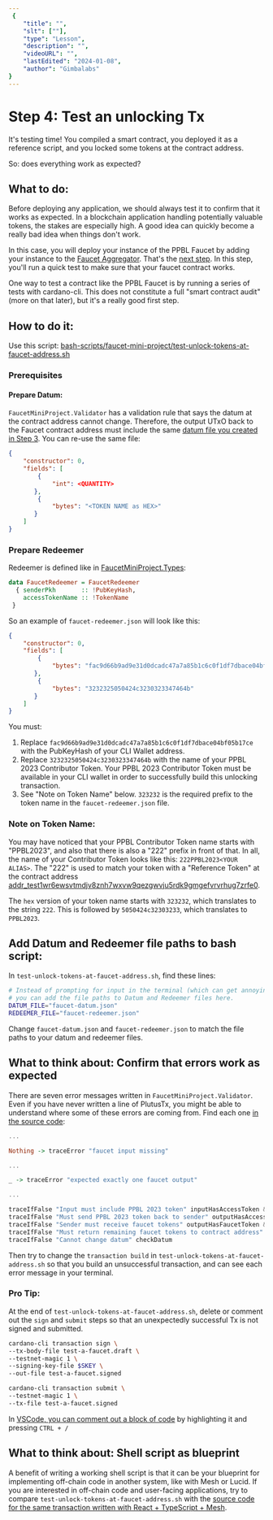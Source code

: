 ```yaml
---
 {
	"title": "",
	"slt": [""],
	"type": "Lesson",
	"description": "",
	"videoURL": "",
	"lastEdited": "2024-01-08",
	"author": "Gimbalabs"
}
---
```

 
 # Step 4: Test an unlocking Tx

It's testing time! You compiled a smart contract, you deployed it as a reference script, and you locked some tokens at the contract address.

So: does everything work as expected?


## What to do:

Before deploying any application, we should always test it to confirm that it works as expected. In a blockchain application handling potentially valuable tokens, the stakes are especially high. A good idea can quickly become a really bad idea when things don't work.

In this case, you will deploy your instance of the PPBL Faucet by adding your instance to the [Faucet Aggregator](/modules/204/faucet-aggregator). That's the [next step](/modules/204/project-step-05). In this step, you'll run a quick test to make sure that your faucet contract works.

One way to test a contract like the PPBL Faucet is by running a series of tests with cardano-cli. This does not constitute a full "smart contract audit" (more on that later), but it's a really good first step.


## How to do it:
Use this script: [bash-scripts/faucet-mini-project/test-unlock-tokens-at-faucet-address.sh](https://gitlab.com/gimbalabs/ppbl-2023/ppbl2023-plutus-template/-/blob/main/bash-scripts/faucet-mini-project/test-unlock-tokens-at-faucet-address.sh)

### Prerequisites

#### Prepare Datum:
`FaucetMiniProject.Validator` has a validation rule that says the datum at the contract address cannot change. Therefore, the output UTxO back to the Faucet contract address must include the same [datum file you created in Step 3](/modules/204/project-step-03). You can re-use the same file:
```json
{
    "constructor": 0,
    "fields": [
        {
            "int": <QUANTITY>
       },
        {
            "bytes": "<TOKEN NAME as HEX>"
       }
    ]
}
```


### Prepare Redeemer

Redeemer is defined like in [FaucetMiniProject.Types](https://gitlab.com/gimbalabs/ppbl-2023/ppbl2023-plutus-template/-/blob/main/src/FaucetMiniProject/Types.hs):
```haskell
data FaucetRedeemer = FaucetRedeemer
  { senderPkh       :: !PubKeyHash,
    accessTokenName :: !TokenName
 }
```

So an example of `faucet-redeemer.json` will look like this:

```json
{
    "constructor": 0,
    "fields": [
        {
            "bytes": "fac9d66b9ad9e31d0dcadc47a7a85b1c6c0f1df7dbace04bf05b17ce"
       },
        {
            "bytes": "3232325050424c3230323347464b"
       }
    ]
}
```

You must:
1. Replace `fac9d66b9ad9e31d0dcadc47a7a85b1c6c0f1df7dbace04bf05b17ce` with the PubKeyHash of your CLI Wallet address.
2. Replace `3232325050424c3230323347464b` with the name of your PPBL 2023 Contributor Token. Your PPBL 2023 Contributor Token must be available in your CLI wallet in order to successfully build this unlocking transaction.
3. See "Note on Token Name" below. `323232` is the required prefix to the token name in the `faucet-redeemer.json` file.

### Note on Token Name:
You may have noticed that your PPBL Contributor Token name starts with "PPBL2023", and also that there is also a "222" prefix in front of that. In all, the name of your Contributor Token looks like this: `222PPBL2023<YOUR ALIAS>`. The "222" is used to match your token with a "Reference Token" at the contract address [addr_test1wr6ewsvtmdjv8znh7wxvw9qezgwvju5rdk9gmgefvrvrhug7zrfe0](https://preprod.cardanoscan.io/address/70f597418bdb64c38a77f38cc71419121cc972836d8a8da32960d83bf1).

The `hex` version of your token name starts with `323232`, which translates to the string `222`. This is followed by `5050424c32303233`, which translates to `PPBL2023`.


## Add Datum and Redeemer file paths to bash script:

In `test-unlock-tokens-at-faucet-address.sh`, find these lines:

```bash
# Instead of prompting for input in the terminal (which can get annoying during a testing phase!),
# you can add the file paths to Datum and Redeemer files here.
DATUM_FILE="faucet-datum.json"
REDEEMER_FILE="faucet-redeemer.json"
```

Change `faucet-datum.json` and `faucet-redeemer.json` to match the file paths to your datum and redeemer files.


## What to think about: Confirm that errors work as expected
There are seven error messages written in `FaucetMiniProject.Validator`. Even if you have never written a line of PlutusTx, you might be able to understand where some of these errors are coming from. Find each one [in the source code](https://gitlab.com/gimbalabs/ppbl-2023/ppbl2023-plutus-template/-/blob/main/src/FaucetMiniProject/Validator.hs):
```haskell
...

Nothing -> traceError "faucet input missing"

...

_ -> traceError "expected exactly one faucet output"

...

traceIfFalse "Input must include PPBL 2023 token" inputHasAccessToken &&
traceIfFalse "Must send PPBL 2023 token back to sender" outputHasAccessToken &&
traceIfFalse "Sender must receive faucet tokens" outputHasFaucetToken &&
traceIfFalse "Must return remaining faucet tokens to contract address" faucetContractGetsRemainingTokens &&
traceIfFalse "Cannot change datum" checkDatum
```

Then try to change the `transaction build` in `test-unlock-tokens-at-faucet-address.sh` so that you build an unsuccessful transaction, and can see each error message in your terminal.

### Pro Tip:
At the end of `test-unlock-tokens-at-faucet-address.sh`, delete or comment out the `sign` and `submit` steps so that an unexpectedly successful Tx is not signed and submitted.
```bash
cardano-cli transaction sign \
--tx-body-file test-a-faucet.draft \
--testnet-magic 1 \
--signing-key-file $SKEY \
--out-file test-a-faucet.signed

cardano-cli transaction submit \
--testnet-magic 1 \
--tx-file test-a-faucet.signed
```

In [VSCode, you can comment out a block of code](https://vscode.one/comment-vscode/) by highlighting it and pressing `CTRL + /`


## What to think about: Shell script as blueprint
A benefit of writing a working shell script is that it can be your blueprint for implementing off-chain code in another system, like with Mesh or Lucid. If you are interested in off-chain code and user-facing applications, try to compare `test-unlock-tokens-at-faucet-address.sh` with the [source code for the same transaction written with React + TypeScript + Mesh](https://gitlab.com/gimbalabs/ppbl-2023/ppbl-front-end-template-2023/-/blob/main/src/components/course-modules/204/components/FaucetTestInstance.tsx).
